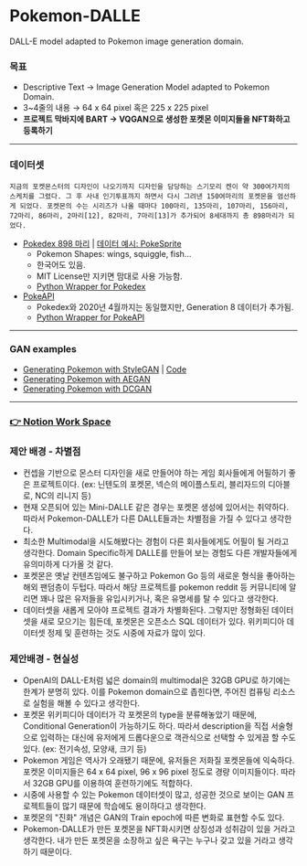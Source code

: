 # Pokemon-DALLE

DALL-E model adapted to Pokemon image generation domain.

### 목표

- Descriptive Text → Image Generation Model adapted to Pokemon Domain.
- 3~4줄의 내용 → 64 x 64 pixel 혹은 225 x 225 pixel
- **프로젝트 막바지에 BART → VQGAN으로 생성한 포켓몬 이미지들을 NFT화하고 등록하기**

---

### 데이터셋

```
지금의 포켓몬스터의 디자인이 나오기까지 디자인을 담당하는 스기모리 켄이 약 300여가지의 스케치를 그렸다. 그 후 사내 인기투표까지 하면서 다시 그려낸 150여마리의 포켓몬을 엄선하게 되었다. 포켓몬의 수는 시리즈가 나올 때마다 100마리, 135마리, 107마리, 156마리, 72마리, 86마리, 2마리[12], 82마리, 7마리[13]가 추가되어 8세대까지 총 898마리가 되었다.
```

- [Pokedex 898 마리](https://github.com/veekun/pokedex) | [데이터 예시: PokeSprite](https://msikma.github.io/pokesprite/overview/dex-gen8.html)
  - Pokemon Shapes: wings, squiggle, fish...
  - 한국어도 있음.
  - MIT License만 지키면 맘대로 사용 가능함.
  - [Python Wrapper for Pokedex](https://github.com/PokeDevs/pokedex.py.git)
- [PokeAPI](https://pokeapi.co/about)
  - Pokedex와 2020년 4월까지는 동일했지만, Generation 8 데이터가 추가됨.
  - [Python Wrapper for PokeAPI](https://github.com/PokeAPI/pokepy)

---

### GAN examples

- [Generating Pokemon with StyleGAN](https://www.youtube.com/watch?v=YM7NIwvsWcs) | [Code](https://colab.research.google.com/github/derekphilipau/machinelearningforartists/blob/main/stylegan2_ada_pytorch_pokemon.ipynb#scrollTo=R7JvPMLWy95f)
- [Generating Pokemon with AEGAN](https://github.com/ConorLazarou/PokeGAN)
- [Generating Pokemon with DCGAN](https://github.com/patrickbrightly/PokeGAN)

---

### [👉 Notion Work Space](https://www.notion.so/Pokemon-Dall-E-de132b5ce0df4456af309cf336f77bec)

### 제안 배경 - 차별점

- 컨셉을 기반으로 몬스터 디자인을 새로 만들어야 하는 게임 회사들에게 어필하기 좋은 프로젝트이다. (ex: 닌텐도의 포켓몬, 넥슨의 메이플스토리, 블리자드의 디아블로, NC의 리니지 등)
- 현재 오픈되어 있는 Mini-DALLE 같은 경우는 포켓몬 생성에 있어서는 취약하다. 따라서 Pokemon-DALLE가 다른 DALLE들과는 차별점을 가질 수 있다고 생각한다.
- 최소한 Multimodal을 시도해봤다는 경험이 다른 회사들에게도 어필이 될 거라고 생각한다. Domain Specific하게 DALLE를 만들어 보는 경험도 다른 개발자들에게 유의미하게 다가올 것 같다.
- 포켓몬은 옛날 컨텐츠임에도 불구하고 Pokemon Go 등의 새로운 형식을 좋아하는 해외 팬덤층이 두텁다. 따라서 해당 프로젝트를 pokemon reddit 등 커뮤니티에 알리면 꽤나 많은 유저들을 유입시키거나, 혹은 유명세를 탈 수 있다고 생각한다.
- 데이터셋을 새롭게 모아야 프로젝트 결과가 차별화된다. 그렇지만 정형화된 데이터셋을 새로 모으기는 힘든데, 포켓몬은 오픈소스 SQL 데이터가 있다. 위키피디아 데이터셋 정제 및 훈련하는 것도 시중에 자료가 많이 있다.

### 제안배경 - 현실성

- OpenAI의 DALL-E처럼 넓은 domain의 multimodal은 32GB GPU로 하기에는 한계가 분명히 있다. 이를 Pokemon domain으로 좁힌다면, 주어진 컴퓨팅 리소스로 실험을 해볼 수 있다고 생각한다.
- 포켓몬 위키피디아 데이터가 각 포켓몬의 type을 분류해놓았기 때문에, Conditional Generation이 가능하기도 하다. 따라서 description을 직접 서술형으로 입력하는 대신에 유저에게 드롭다운으로 객관식으로 선택할 수 있게끔 할 수도 있다. (ex: 전기속성, 모양새, 크기 등)
- Pokemon 게임은 역사가 오래됐기 때문에, 유저들은 저화질 포켓몬들에 익숙하다. 포켓몬 이미지들은 64 x 64 pixel, 96 x 96 pixel 정도로 경량 이미지들이다. 따라서 32GB GPU를 이용하여 훈련하기에도 적합하다.
- 시중에 사용할 수 있는 Pokemon 데이터셋이 많고, 성공한 것으로 보이는 GAN 프로젝트들이 많기 때문에 학습에도 용이하다고 생각한다.
- 포켓몬의 "진화" 개념은 GAN의 Train epoch에 따른 변화로 표현할 수도 있다.
- Pokemon-DALLE가 만든 포켓몬을 NFT화시키면 상징성과 성취감이 있을 거라고 생각한다. 내가 만든 포켓몬을 소장하고 싶은 욕구는 누구나 갖고 있을 거라고 생각하기 때문이다.
